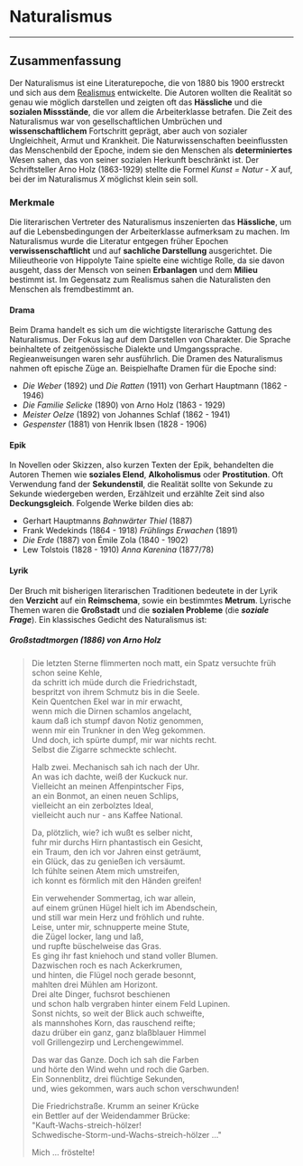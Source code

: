 # Naturalismus

---

## Zusammenfassung

Der Naturalismus ist eine Literaturepoche, die von 1880 bis 1900 erstreckt und sich aus dem [Realismus](Realismus.md) entwickelte. Die Autoren wollten die Realität so genau wie möglich darstellen und zeigten oft das **Hässliche** und die **sozialen Missstände**, die vor allem die Arbeiterklasse betrafen. Die Zeit des Naturalismus war von gesellschaftlichen Umbrüchen und **wissenschaftlichem** Fortschritt geprägt, aber auch von sozialer Ungleichheit, Armut und Krankheit. Die Naturwissenschaften beeinflussten das Menschenbild der Epoche, indem sie den Menschen als **determiniertes** Wesen sahen, das von seiner sozialen Herkunft beschränkt ist. Der Schriftsteller Arno Holz (1863-1929) stellte die Formel *Kunst = Natur - X* auf, bei der im Naturalismus *X* möglichst klein sein soll.

### Merkmale

Die literarischen Vertreter des Naturalismus inszenierten das **Hässliche**, um auf die Lebensbedingungen der Arbeiterklasse aufmerksam zu machen. Im Naturalismus wurde die Literatur entgegen früher Epochen **verwissenschaftlicht** und auf **sachliche Darstellung** ausgerichtet. Die Milieutheorie von Hippolyte Taine spielte eine wichtige Rolle, da sie davon ausgeht, dass der Mensch von seinen **Erbanlagen** und dem **Milieu** bestimmt ist. Im Gegensatz zum Realismus sahen die Naturalisten den Menschen als fremdbestimmt an.

#### Drama

Beim Drama handelt es sich um die wichtigste literarische Gattung des Naturalismus. Der Fokus lag auf dem Darstellen von Charakter. Die Sprache beinhaltete of zeitgenössische Dialekte und Umgangssprache. Regieanweisungen waren sehr ausführlich. Die Dramen des Naturalismus nahmen oft epische Züge an. Beispielhafte Dramen für die Epoche sind:

- *Die Weber* (1892) und *Die Ratten* (1911) von Gerhart Hauptmann (1862 - 1946)
- *Die Familie Selicke* (1890) von Arno Holz (1863 - 1929)
- *Meister Oelze* (1892) von Johannes Schlaf (1862 - 1941)
- *Gespenster* (1881) von Henrik Ibsen (1828 - 1906)

#### Epik

In Novellen oder Skizzen, also kurzen Texten der Epik, behandelten die Autoren Themen wie **soziales Elend**, **Alkoholismus** oder **Prostitution**. Oft Verwendung fand der **Sekundenstil**, die Realität sollte von Sekunde zu Sekunde wiedergeben werden, Erzählzeit und erzählte Zeit sind also **Deckungsgleich**. Folgende Werke bilden dies ab:

- Gerhart Hauptmanns *Bahnwärter Thiel* (1887)
- Frank Wedekinds (1864 - 1918) *Frühlings Erwachen* (1891)
- *Die Erde* (1887) von Émile Zola (1840 - 1902)
- Lew Tolstois (1828 - 1910) *Anna Karenina* (1877/78)

#### Lyrik

Der Bruch mit bisherigen literarischen Traditionen bedeutete in der Lyrik den **Verzicht** auf ein **Reimschema**, sowie ein bestimmtes **Metrum**. Lyrische Themen waren die **Großstadt** und die **sozialen Probleme** (die ***soziale Frage***). Ein klassisches Gedicht des Naturalismus ist:

##### Großstadtmorgen (1886) von Arno Holz

> Die letzten Sterne flimmerten noch matt,
> ein Spatz versuchte früh schon seine Kehle,  
> da schritt ich müde durch die Friedrichstadt,  
> bespritzt von ihrem Schmutz bis in die Seele.  
> Kein Quentchen Ekel war in mir erwacht,  
> wenn mich die Dirnen schamlos angelacht,  
> kaum daß ich stumpf davon Notiz genommen,  
> wenn mir ein Trunkner in den Weg gekommen.  
> Und doch, ich spürte dumpf, mir war nichts recht.  
> Selbst die Zigarre schmeckte schlecht.
> 
> Halb zwei. Mechanisch sah ich nach der Uhr.  
> An was ich dachte, weiß der Kuckuck nur.  
> Vielleicht an meinen Affenpintscher Fips,  
> an ein Bonmot, an einen neuen Schlips,  
> vielleicht an ein zerbolztes Ideal,  
> vielleicht auch nur - ans Kaffee National.
> 
> Da, plötzlich, wie? ich wußt es selber nicht,  
> fuhr mir durchs Hirn phantastisch ein Gesicht,  
> ein Traum, den ich vor Jahren einst geträumt,  
> ein Glück, das zu genießen ich versäumt.  
> Ich fühlte seinen Atem mich umstreifen,  
> ich konnt es förmlich mit den Händen greifen!
> 
> Ein verwehender Sommertag, ich war allein,  
> auf einem grünen Hügel hielt ich im Abendschein,  
> und still war mein Herz und fröhlich und ruhte.  
> Leise, unter mir, schnupperte meine Stute,  
> die Zügel locker, lang und laß,  
> und rupfte büschelweise das Gras.  
> Es ging ihr fast kniehoch und stand voller Blumen.  
> Dazwischen roch es nach Ackerkrumen,  
> und hinten, die Flügel noch gerade besonnt,  
> mahlten drei Mühlen am Horizont.  
> Drei alte Dinger, fuchsrot beschienen  
> und schon halb vergraben hinter einem Feld Lupinen.  
> Sonst nichts, so weit der Blick auch schweifte,  
> als mannshohes Korn, das rauschend reifte;  
> dazu drüber ein ganz, ganz blaßblauer Himmel  
> voll Grillengezirp und Lerchengewimmel.
> 
> Das war das Ganze. Doch ich sah die Farben  
> und hörte den Wind wehn und roch die Garben.  
> Ein Sonnenblitz, drei flüchtige Sekunden,  
> und, wies gekommen, wars auch schon verschwunden!
> 
> Die Friedrichstraße. Krumm an seiner Krücke  
> ein Bettler auf der Weidendammer Brücke:  
> "Kauft-Wachs-streich-hölzer!  
> Schwedische-Storm-und-Wachs-streich-hölzer …"
> 
> Mich … fröstelte!
